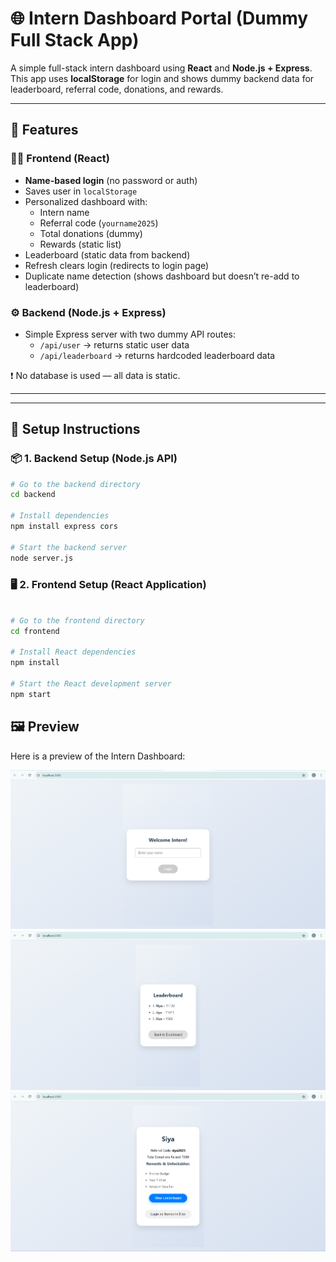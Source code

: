 # 🌐 **Intern Dashboard Portal** (Dummy Full Stack App)

A simple full-stack intern dashboard using **React** and **Node.js + Express**.  
This app uses **localStorage** for login and shows dummy backend data for leaderboard, referral code, donations, and rewards.

---

## 🚀 **Features**

### 👨‍💻 **Frontend (React)**

- **Name-based login** (no password or auth)
- Saves user in `localStorage`
- Personalized dashboard with:
  - Intern name
  - Referral code (`yourname2025`)
  - Total donations (dummy)
  - Rewards (static list)
- Leaderboard (static data from backend)
- Refresh clears login (redirects to login page)
- Duplicate name detection (shows dashboard but doesn’t re-add to leaderboard)

### ⚙️ **Backend (Node.js + Express)**

- Simple Express server with two dummy API routes:
  - `/api/user` → returns static user data
  - `/api/leaderboard` → returns hardcoded leaderboard data

❗ No database is used — all data is static.

---


---

## 🔧 **Setup Instructions**

### 📦 1. Backend Setup (Node.js API)

```bash
# Go to the backend directory
cd backend

# Install dependencies
npm install express cors

# Start the backend server
node server.js

```
### 🖥️ 2. Frontend Setup (React Application)

```bash

# Go to the frontend directory
cd frontend

# Install React dependencies
npm install

# Start the React development server
npm start

```

## 🖼️ Preview

Here is a preview of the Intern Dashboard:

![Intern Dashboard Preview 1](screenshots/preview1.png)
![Intern Dashboard Preview 2](screenshots/preview2.png)
![Intern Dashboard Preview 3](screenshots/preview3.png)


